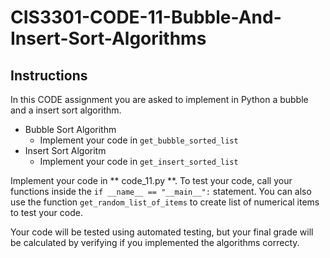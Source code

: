 # CIS3301-CODE-11-Bubble-And-Insert-Sort-Algorithms

## Instructions

In this CODE assignment you are asked to implement in Python a bubble and a insert sort algorithm. 

+ Bubble Sort Algorithm
  +  Implement your code in `get_bubble_sorted_list`
+ Insert Sort Algoritm
  +  Implement your code in `get_insert_sorted_list`

Implement your code in ** code_11.py **. To test your code, call your functions inside the `if __name__ == "__main__":` statement. You can also use the function `get_random_list_of_items` to create list of numerical items to test your code.

Your code will be tested using automated testing, but your final grade will be calculated by verifying if you implemented the algorithms correcty.
